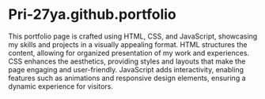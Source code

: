 # Pri-27ya.github.portfolio
This portfolio page is crafted using HTML, CSS, and JavaScript, showcasing my skills and projects in a visually appealing format. 
HTML structures the content, allowing for organized presentation of my work and experiences.
CSS enhances the aesthetics, providing styles and layouts that make the page engaging and user-friendly.
JavaScript adds interactivity, enabling features such as animations and responsive design elements, ensuring a dynamic experience for visitors. 

